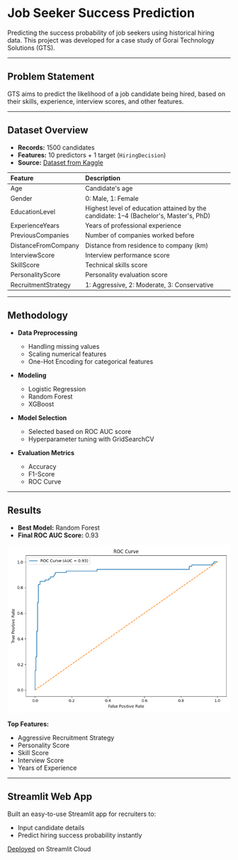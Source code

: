 # Job Seeker Success Prediction

Predicting the success probability of job seekers using historical hiring data.
This project was developed for a case study of Gorai Technology Solutions (GTS).

---

## Problem Statement

GTS aims to predict the likelihood of a job candidate being hired, based on their skills, experience, interview scores, and other features.  

---

## Dataset Overview

- **Records:** 1500 candidates
- **Features:** 10 predictors + 1 target (`HiringDecision`)
- **Source:** [Dataset from Kaggle](https://www.kaggle.com/datasets/rabieelkharoua/predicting-hiring-decisions-in-recruitment-data)

| Feature | Description |
|:---|:---|
| Age | Candidate's age |
| Gender | 0: Male, 1: Female |
| EducationLevel |  Highest level of education attained by the candidate: 1–4 (Bachelor's, Master's, PhD) |
| ExperienceYears | Years of professional experience |
| PreviousCompanies | Number of companies worked before |
| DistanceFromCompany | Distance from residence to company (km) |
| InterviewScore | Interview performance score |
| SkillScore | Technical skills score |
| PersonalityScore | Personality evaluation score |
| RecruitmentStrategy | 1: Aggressive, 2: Moderate, 3: Conservative |

---

## Methodology

- **Data Preprocessing**
  - Handling missing values
  - Scaling numerical features
  - One-Hot Encoding for categorical features

- **Modeling**
  - Logistic Regression
  - Random Forest
  - XGBoost

- **Model Selection**
  - Selected based on ROC AUC score
  - Hyperparameter tuning with GridSearchCV

- **Evaluation Metrics**
  - Accuracy
  - F1-Score
  - ROC Curve

---

## Results

- **Best Model:** Random Forest
- **Final ROC AUC Score:** 0.93

![ROC Curve](roc_curve.png)
  
**Top Features:**
- Aggressive Recruitment Strategy
- Personality Score
- Skill Score
- Interview Score
- Years of Experience

---

## Streamlit Web App

Built an easy-to-use Streamlit app for recruiters to:

- Input candidate details
- Predict hiring success probability instantly

[Deployed](https://job-seeker-success-prediction.streamlit.app/) on Streamlit Cloud 
